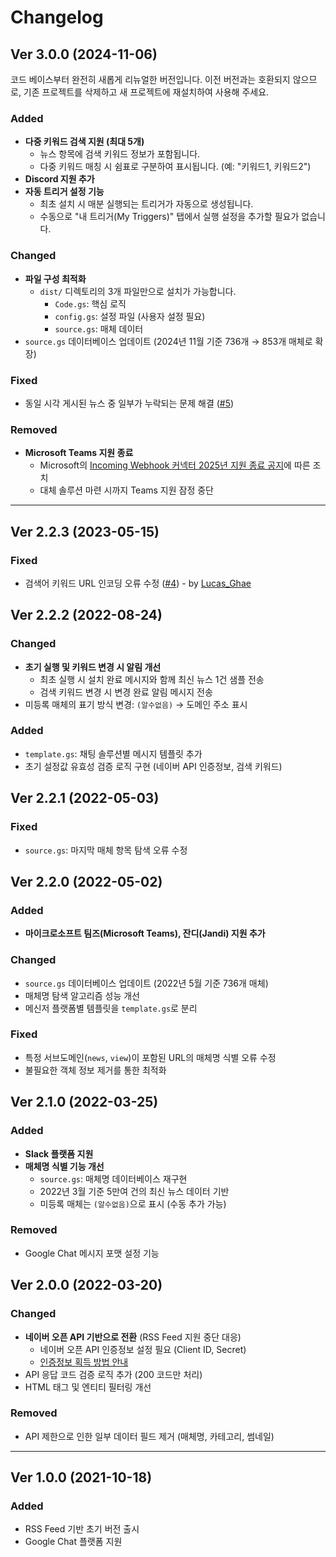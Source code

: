 # Changelog

## Ver 3.0.0 (2024-11-06)

코드 베이스부터 완전히 새롭게 리뉴얼한 버전입니다.
이전 버전과는 호환되지 않으므로, 기존 프로젝트를 삭제하고 새 프로젝트에 재설치하여 사용해 주세요.

### Added

- **다중 키워드 검색 지원 (최대 5개)**
  - 뉴스 항목에 검색 키워드 정보가 포함됩니다.
  - 다중 키워드 매칭 시 쉼표로 구분하여 표시됩니다. (예: "키워드1, 키워드2")
- **Discord 지원 추가**
- **자동 트리거 설정 기능**
  - 최초 설치 시 매분 실행되는 트리거가 자동으로 생성됩니다.
  - 수동으로 "내 트리거(My Triggers)" 탭에서 실행 설정을 추가할 필요가 없습니다.

### Changed

- **파일 구성 최적화**
  - `dist/` 디렉토리의 3개 파일만으로 설치가 가능합니다.
    - `Code.gs`: 핵심 로직
    - `config.gs`: 설정 파일 (사용자 설정 필요)
    - `source.gs`: 매체 데이터
- `source.gs` 데이터베이스 업데이트 (2024년 11월 기준 736개 → 853개 매체로 확장)

### Fixed

- 동일 시각 게시된 뉴스 중 일부가 누락되는 문제 해결 ([#5](https://github.com/seongjinme/naver-news-fetching-bot/issues/5))

### Removed

- **Microsoft Teams 지원 종료**
  - Microsoft의 [Incoming Webhook 커넥터 2025년 지원 종료 공지](https://devblogs.microsoft.com/microsoft365dev/retirement-of-office-365-connectors-within-microsoft-teams/)에 따른 조치
  - 대체 솔루션 마련 시까지 Teams 지원 잠정 중단

---

## Ver 2.2.3 (2023-05-15)

### Fixed

- 검색어 키워드 URL 인코딩 오류 수정 ([#4](https://github.com/seongjinme/naver-news-fetching-bot/pull/4)) - by [Lucas_Ghae](https://github.com/JungHoonGhae)

## Ver 2.2.2 (2022-08-24)

### Changed

- **초기 실행 및 키워드 변경 시 알림 개선**
  - 최초 실행 시 설치 완료 메시지와 함께 최신 뉴스 1건 샘플 전송
  - 검색 키워드 변경 시 변경 완료 알림 메시지 전송
- 미등록 매체의 표기 방식 변경: `(알수없음)` → 도메인 주소 표시

### Added

- `template.gs`: 채팅 솔루션별 메시지 템플릿 추가
- 초기 설정값 유효성 검증 로직 구현 (네이버 API 인증정보, 검색 키워드)

## Ver 2.2.1 (2022-05-03)

### Fixed

- `source.gs`: 마지막 매체 항목 탐색 오류 수정

## Ver 2.2.0 (2022-05-02)

### Added

- **마이크로소프트 팀즈(Microsoft Teams), 잔디(Jandi) 지원 추가**

### Changed

- `source.gs` 데이터베이스 업데이트 (2022년 5월 기준 736개 매체)
- 매체명 탐색 알고리즘 성능 개선
- 메신저 플랫폼별 템플릿을 `template.gs`로 분리

### Fixed

- 특정 서브도메인(`news`, `view`)이 포함된 URL의 매체명 식별 오류 수정
- 불필요한 객체 정보 제거를 통한 최적화

## Ver 2.1.0 (2022-03-25)

### Added

- **Slack 플랫폼 지원**
- **매체명 식별 기능 개선**
  - `source.gs`: 매체명 데이터베이스 재구현
  - 2022년 3월 기준 5만여 건의 최신 뉴스 데이터 기반
  - 미등록 매체는 `(알수없음)`으로 표시 (수동 추가 가능)

### Removed

- Google Chat 메시지 포맷 설정 기능

## Ver 2.0.0 (2022-03-20)

### Changed

- **네이버 오픈 API 기반으로 전환** (RSS Feed 지원 중단 대응)
  - 네이버 오픈 API 인증정보 설정 필요 (Client ID, Secret)
  - [인증정보 획득 방법 안내](https://developers.naver.com/docs/common/openapiguide/appregister.md)
- API 응답 코드 검증 로직 추가 (200 코드만 처리)
- HTML 태그 및 엔티티 필터링 개선

### Removed

- API 제한으로 인한 일부 데이터 필드 제거 (매체명, 카테고리, 썸네일)

---

## Ver 1.0.0 (2021-10-18)

### Added

- RSS Feed 기반 초기 버전 출시
- Google Chat 플랫폼 지원
